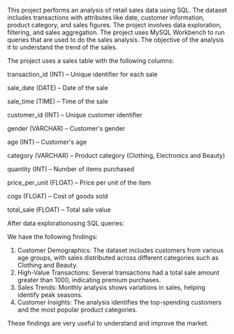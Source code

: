 This project performs an analysis of retail sales data using SQL. The dataset includes transactions with attributes like date, customer information, product category, and sales figures. 
The project involves data exploration, filtering, and sales aggregation.
The project uses MySQL Workbench to run queries that are used to do the sales analysis.
The objective of the analysis it to understand the trend of the sales. 

The project uses a sales table with the following columns:

transaction_id (INT) – Unique identifier for each sale

sale_date (DATE) – Date of the sale

sale_time (TIME) – Time of the sale

customer_id (INT) – Unique customer identifier

gender (VARCHAR) – Customer's gender

age (INT) – Customer's age

category (VARCHAR) – Product category (Clothing, Electronics and Beauty)

quantity (INT) – Number of items purchased

price_per_unit (FLOAT) – Price per unit of the item

cogs (FLOAT) – Cost of goods sold

total_sale (FLOAT) – Total sale value

After data explorationusing SQL queries: 

We have the following findings:

1. Customer Demographics: The dataset includes customers from various age groups, with sales distributed across different categories such as Clothing and Beauty.
2. High-Value Transactions: Several transactions had a total sale amount greater than 1000, indicating premium purchases.
3. Sales Trends: Monthly analysis shows variations in sales, helping identify peak seasons.
4. Customer Insights: The analysis identifies the top-spending customers and the most popular product categories.

These findings are very useful to understand and improve the market.
